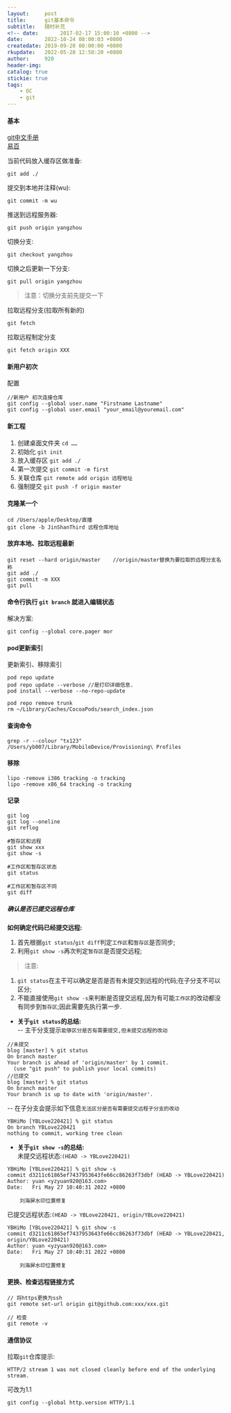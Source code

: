 ```yaml
---
layout:     post
title:      git基本命令
subtitle:   随时补充
<!-- date:       2017-02-17 15:00:10 +0800 -->
date:       2022-10-24 08:00:03 +0800
createdate: 2019-09-20 08:00:00 +0800
rkupdate:   2022-05-28 12:50:20 +0800
author:     920
header-img: 
catalog: true
stickie: true
tags:
    - OC
    - git
---
```


#### 基本

[git中文手册](https://www.php.cn/manual/view/34943.html)  
[易百](https://www.yiibai.com/git)  

当前代码放入缓存区做准备:

```
git add ./
```
提交到本地并注释(wu):

```
git commit -m wu
```
推送到远程服务器:

```    
git push origin yangzhou
```

切换分支:

```       
git checkout yangzhou
```

切换之后更新一下分支:

``` 
git pull origin yangzhou
```

>注意：切换分支前先提交一下

拉取远程分支(拉取所有新的)

```
git fetch
```

拉取远程制定分支

```
git fetch origin XXX
```

#### 新用户初次

配置
```
//新用户 初次连接仓库
git config --global user.name "Firstname Lastname"
git config --global user.email "your_email@youremail.com"
```

#### 新工程

1. 创建桌面文件夹 `cd ……`
2. 初始化 `git init` 
3. 放入缓存区 `git add ./`
4. 第一次提交 `git commit -m first`
5. 关联仓库 `git remote add origin 远程地址`
6. 强制提交 `git push -f origin master`

#### 克隆某一个

```
cd /Users/apple/Desktop/直播
git clone -b JinShanThird 远程仓库地址
```

#### 放弃本地、拉取远程最新

```
git reset --hard origin/master    //origin/master替换为要拉取的远程分支名称
git add ./
git commit -m XXX
git pull
```

#### 命令行执行 `git branch` 就进入编辑状态

解决方案:
```
git config --global core.pager mor
```

#### pod更新索引

更新索引、移除索引  

```
pod repo update
pod repo update --verbose //是打印详细信息.
pod install --verbose --no-repo-update

pod repo remove trunk
rm ~/Library/Caches/CocoaPods/search_index.json
```

#### 查询命令

```
grep -r --colour "tx123" /Users/yb007/Library/MobileDevice/Provisioning\ Profiles
```

#### 移除

```
lipo -remove i386 tracking -o tracking 
lipo -remove x86_64 tracking -o tracking 
```


#### 记录
```
git log
git log --oneline
git reflog

#暂存区和远程
git show xxx
git show -s

#工作区和暂存区状态
git status

#工作区和暂存区不同
git diff
```

##### 确认是否已提交远程仓库
**如何确定代码已经提交远程:**  
1. 首先根据`git status`/`git diff`判定`工作区`和`暂存区`是否同步;  
2. 利用`git show -s`再次判定`暂存区`是否提交远程;  

>注意:  
1. `git status`在主干可以确定是否是否有未提交到远程的代码;在子分支不可以区分;  
2. 不能直接使用`git show -s`来判断是否提交远程,因为有可能`工作区`的改动都没有同步到`暂存区`;因此需要先执行第一步.

- **关于`git status`的总结:**  
-- 主干分支提示`能够区分是否有需要提交,但未提交远程的改动`  
```
//未提交  
blog [master] % git status  
On branch master  
Your branch is ahead of 'origin/master' by 1 commit.  
  (use "git push" to publish your local commits)    
//已提交  
blog [master] % git status  
On branch master  
Your branch is up to date with 'origin/master'.  
```
-- 在子分支会提示如下信息`无法区分是否有需要提交远程子分支的改动`  
```
YBHiMo [YBLove220421] % git status  
On branch YBLove220421
nothing to commit, working tree clean
```

- **关于`git show -s`的总结:**  
未提交远程状态:`(HEAD -> YBLove220421)`  
```
YBHiMo [YBLove220421] % git show -s
commit d3211c61865ef7437953643fe66cc86263f73dbf (HEAD -> YBLove220421)
Author: yuan <yzyuan920@163.com>
Date:   Fri May 27 10:40:31 2022 +0800

    刘海屏水印位置修复
```
已提交远程状态:`(HEAD -> YBLove220421, origin/YBLove220421)`
```
YBHiMo [YBLove220421] % git show -s
commit d3211c61865ef7437953643fe66cc86263f73dbf (HEAD -> YBLove220421, origin/YBLove220421)
Author: yuan <yzyuan920@163.com>
Date:   Fri May 27 10:40:31 2022 +0800

    刘海屏水印位置修复
```



#### 更换、检查远程链接方式
```
// 将https更换为ssh
git remote set-url origin git@github.com:xxx/xxx.git

// 检查
git remote -v
```

#### 通信协议
拉取`git`仓库提示:  
```
HTTP/2 stream 1 was not closed cleanly before end of the underlying stream.
```

可改为1.1  
```
git config --global http.version HTTP/1.1
```







